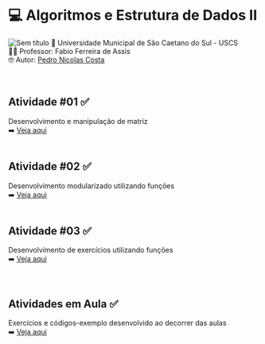 # 💻 Algoritmos e Estrutura de Dados II <br>
![Sem título](https://github.com/user-attachments/assets/49ec5744-7403-472d-be62-8dd8ee363824)
🏫 Universidade Municipal de São Caetano do Sul - USCS<br>
👨‍🏫 Professor: Fabio Ferreira de Assis<br>
🤓 Autor: <a href="https://github.com/pedronicolascosta">Pedro Nicolas Costa</a><br>
<br><br>
## Atividade #01 ✅<br>
Desenvolvimento e manipulação de matriz<br>
➡️ <a href="https://github.com/pedronicolascosta/Algoritmos-e-Estrutura-de-Dados-2/tree/main/ATIVIDADE%2001">Veja aqui</a><br><br>
## Atividade #02 ✅<br>
Desenvolvimento modularizado utilizando funções<br>
➡️ <a href="https://github.com/pedronicolascosta/Algoritmos-e-Estrutura-de-Dados-2/tree/main/ATIVIDADE%2002">Veja aqui</a><br><br>
## Atividade #03 ✅<br>
Desenvolvimento de exercícios utilizando funções<br>
➡️ <a href="https://github.com/pedronicolascosta/Algoritmos-e-Estrutura-de-Dados-2/tree/main/ATIVIDADE%2003">Veja aqui</a><br><br>
<br>
## Atividades em Aula ✅<br>
Exercícios e códigos-exemplo desenvolvido ao decorrer das aulas<br>
➡️ <a href="https://github.com/pedronicolascosta/Algoritmos-e-Estrutura-de-Dados-2/tree/main/Atividades%20em%20aula">Veja aqui</a><br><br>

